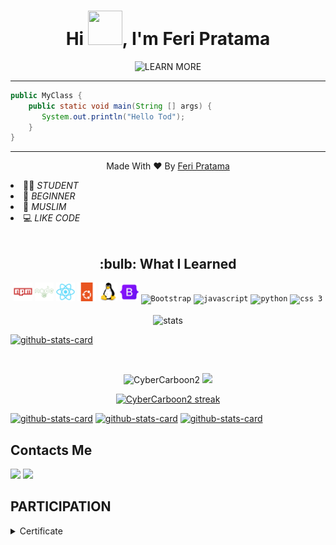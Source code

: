 <h1 align="center">Hi <img src="https://github.com/mitul3737/mitul3737/blob/main/Wave.gif" height="55px" width="55px">, I'm Feri Pratama</h1>
<!-- Typing SVG by DenverCoder1 - https://github.com/DenverCoder1/readme-typing-svg -->
<p align="center">
<!--   <a href="https://github.com/DenverCoder1/readme-typing-svg"> -->
<img src ="https://telegra.ph/file/fe1c8aefdc227e7367e00.gif" "440" title="WEB" alt="LEARN MORE">

<hr>

```java
public MyClass {
    public static void main(String [] args) {
       System.out.println("Hello Tod");
    }
} 
```
<hr>
<p align="center">
  Made With ♥️ By <a href="https://github.com/FerryVication">Feri Pratama</a>
</p>
<li> 👨‍🎓 <i> STUDENT</i></li>
<li> 🔰 <i> BEGINNER</i></li>
<li> 🕌 <i> MUSLIM</i></li>
<li> 💻 <i> LIKE CODE</i></li><br>

<center>
  <h2>:bulb: What I Learned</h2>
  <code><img title="Npm" alt="npm" width="30px" src="https://raw.githubusercontent.com/devicons/devicon/v2.16.0/icons/npm/npm-original-wordmark.svg"/></code>
  <code><img title="Node JS" alt="nodejs" width="30px" src="https://raw.githubusercontent.com/devicons/devicon/v2.16.0/icons/nodejs/nodejs-line-wordmark.svg"/></code>
  <code><img title="React" alt="react" width="30px" src="https://raw.githubusercontent.com/devicons/devicon/v2.16.0/icons/react/react-original.svg"/></code>
  <code><img title="Ubuntu" alt="ubuntu" width="30px" src="https://raw.githubusercontent.com/devicons/devicon/v2.16.0/icons/ubuntu/ubuntu-original.svg" /></code>
  <code><img title="Linux" alt="Linux" width="30px" src="https://raw.githubusercontent.com/devicons/devicon/v2.16.0/icons/linux/linux-original.svg" /></code>
  <code><img title="HTML 5" alt="html5" width="30px" src="https://raw.githubusercontent.com/devicons/devicon/v2.16.0/icons/bootstrap/bootstrap-original.svg" /></code>
  <code><img title="Bootstrap" alt="Bootstrap" width="30px" src="https://cdn.jsdelivr.net/gh/devicons/devicon/icons/html5/html5-original.svg" /></code>
  <code><img title="JavaScript" alt="javascript" width="30px" src="https://cdn.jsdelivr.net/gh/devicons/devicon/icons/javascript/javascript-original.svg" /></code>
  <code><img title="Python" alt="python" width="35px" src="https://cdn.jsdelivr.net/gh/devicons/devicon/icons/python/python-original.svg" /></code>
  <code><img title="CSS 3" alt="css 3" width="30px" src="https://cdn.jsdelivr.net/gh/devicons/devicon/icons/css3/css3-original.svg" /></code>
  </br></br>
  <img src="https://github-readme-stats.vercel.app/api/top-langs/?username=FerryVication&show_icons=true&title_color=007cedtext_color=36ed00&border_color=6730f3e6&bg_color=000000f2&border_radius=20" alt="stats">
</center>

[![github-stats-card](https://kasroudra-stats-card.onrender.com/user?user=FerryVication&layout=compact&theme=dark)](https://github.com/CyberCarboon2/CyberCarboon2)


<br><p align='center'><img src="https://komarev.com/ghpvc/?username=FerryVication&label=Total%20Profile%20Visitor&color=071A2C&style=for-the-badge" alt="CyberCarboon2" />
<a href="https://api.daily.dev/get?r=CyberCarboon2"><img src="https://opencollective.com/vuejs/contributors.svg?width=900" /></a>
<p align='center'><a href="https://api.daily.dev/get?r=FerryVication">
<p align="center">
    <a href="https://github.com/FerryVication/github-readme-streak-stats">
        <img title="🔥 Get streak stats for your profile at git.io/streak-stats" alt="CyberCarboon2 streak" src="https://github-readme-streak-stats.herokuapp.com/?user=FerryVication&theme=black-ice&hide_border=true&stroke=0000&background=060A0CD0"/>
    </a>
</p>

[![github-stats-card](https://kasroudra-stats-card.onrender.com/repo?user=FerryVication&repo=crackFB&layout=compact&theme=dark)](https://github.com/FerryVication/crackFB)
[![github-stats-card](https://kasroudra-stats-card.onrender.com/repo?user=FerryVication&repo=verbotx&layout=compact&theme=dark)](https://github.com/FerryVication/verbotx)
[![github-stats-card](https://kasroudra-stats-card.onrender.com/repo?user=FerryVication&repo=Harvester&layout=compact&theme=dark)](https://github.com/FerryVication/Harvester)


## Contacts Me
[![](https://img.shields.io/badge/Github-black?logo=Github&logoColor=black&labelColor=white)](https://www.github.com/FerryVication)
[![](https://img.shields.io/badge/Facebook-blue?logo=Facebook&logoColor=blue&labelColor=white)](https://www.facebook.com/smart.danie.3)

## PARTICIPATION
<details>
  <summary>Certificate</summary>
  <img src="https://raw.githubusercontent.com/FerryVication/FileServer/main/sfd.jpg" alt="Certificate">
</details>
